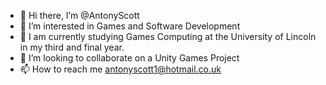 - 👋 Hi there, I’m @AntonyScott
- 👀 I’m interested in Games and Software Development
- 🌱 I am currently studying Games Computing at the University of Lincoln in my third and final year.
- 💞️ I’m looking to collaborate on a Unity Games Project
- 📫 How to reach me antonyscott1@hotmail.co.uk

<!---
AntonyScott/AntonyScott is a ✨ special ✨ repository because its `README.md` (this file) appears on your GitHub profile.
You can click the Preview link to take a look at your changes.
--->
